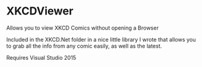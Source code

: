 # XKCDViewer
Allows you to view XKCD Comics without opening a Browser

Included in the XKCD.Net folder in a nice little library I wrote that allows you to grab all the info from any comic easily, as well as the latest.

Requires Visual Studio 2015
